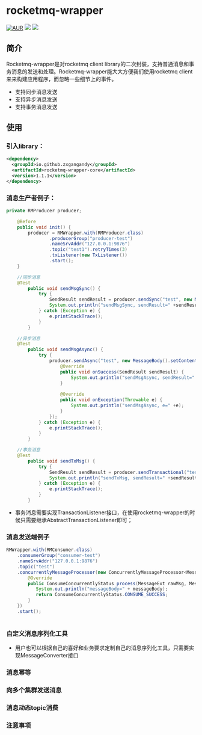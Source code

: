 # rocketmq-wrapper

[![AUR](https://img.shields.io/badge/license-Apache%20License%202.0-blue.svg)](https://github.com/zxgangandy/pigeon-rpc/blob/master/LICENSE)
[![](https://img.shields.io/badge/Author-zxgangandy-orange.svg)](https://github.com/zxgangandy/pigeon-rpc)
[![](https://img.shields.io/badge/version-1.1.1-brightgreen.svg)](https://github.com/zxgangandy/pigeon-rpc)

## 简介
Rocketmq-wrapper是对rocketmq client library的二次封装，支持普通消息和事务消息的发送和处理。Rocketmq-wrapper能大大方便我们使用rocketmq client来来构建应用程序，而忽略一些细节上的事件。

- 支持同步消息发送
- 支持异步消息发送
- 支持事务消息发送

## 使用
  ### 引入library：
  
  ``` xml
  <dependency>
    <groupId>io.github.zxgangandy</groupId>
    <artifactId>rocketmq-wrapper-core</artifactId>
    <version>1.1.1</version>
  </dependency>
  ```
     
  ### 消息生产者例子：
  

  ``` java
  private RMProducer producer;
  
      @Before
      public void init() {
          producer = RMWrapper.with(RMProducer.class)
                  .producerGroup("producer-test")
                  .nameSrvAddr("127.0.0.1:9876")
                  .topic("test1").retryTimes(3)
                  .txListener(new TxListener())
                  .start();
      }
  
      //同步消息
      @Test
          public void sendMsgSync() {
              try {
                  SendResult sendResult = producer.sendSync("test", new MessageBody().setContent("a"));
                  System.out.println("sendMsgSync, sendResult=" +sendResult);
              } catch (Exception e) {
                  e.printStackTrace();
              }
          }
  
      //异步消息
      @Test
          public void sendMsgAsync() {
              try {
                  producer.sendAsync("test", new MessageBody().setContent("b"), new SendCallback() {
                      @Override
                      public void onSuccess(SendResult sendResult) {
                          System.out.println("sendMsgAsync, sendResult=" +sendResult);
                      }
      
                      @Override
                      public void onException(Throwable e) {
                          System.out.println("sendMsgAsync, e=" +e);
                      }
                  });
              } catch (Exception e) {
                  e.printStackTrace();
              }
          }
  
      //事务消息
      @Test
          public void sendTxMsg() {
              try {
                  SendResult sendResult = producer.sendTransactional("test", new MessageBody().setContent("c"), "d");
                  System.out.println("sendTxMsg, sendResult=" +sendResult);
              } catch (Exception e) {
                  e.printStackTrace();
              }
          }
  
  ```
  
- 事务消息需要实现TransactionListener接口，在使用rocketmq-wrapper的时候只需要继承AbstractTransactionListener即可；
  
### 消息发送端例子
  
  ``` java
  RMWrapper.with(RMConsumer.class)
      .consumerGroup("consumer-test")
      .nameSrvAddr("127.0.0.1:9876")
      .topic("test")
      .concurrentlyMessageProcessor(new ConcurrentlyMessageProcessor<MessageBody>() {
          @Override
          public ConsumeConcurrentlyStatus process(MessageExt rawMsg, MessageBody messageBody) {
             System.out.println("messageBody=" + messageBody);
             return ConsumeConcurrentlyStatus.CONSUME_SUCCESS;
          }
      })
      .start();
    
  ```

### 自定义消息序列化工具

- 用户也可以根据自己的喜好和业务要求定制自己的消息序列化工具，只需要实现MessageConverter接口


### 消息幂等

### 向多个集群发送消息

### 消息动态topic消费

### 注意事项
